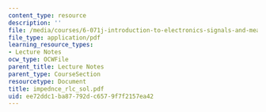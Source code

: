 ```yaml
---
content_type: resource
description: ''
file: /media/courses/6-071j-introduction-to-electronics-signals-and-measurement-spring-2006/ee72ddc1ba87792dc6579f7f2157ea42_impednce_rlc_sol.pdf
file_type: application/pdf
learning_resource_types:
- Lecture Notes
ocw_type: OCWFile
parent_title: Lecture Notes
parent_type: CourseSection
resourcetype: Document
title: impednce_rlc_sol.pdf
uid: ee72ddc1-ba87-792d-c657-9f7f2157ea42
---
```

